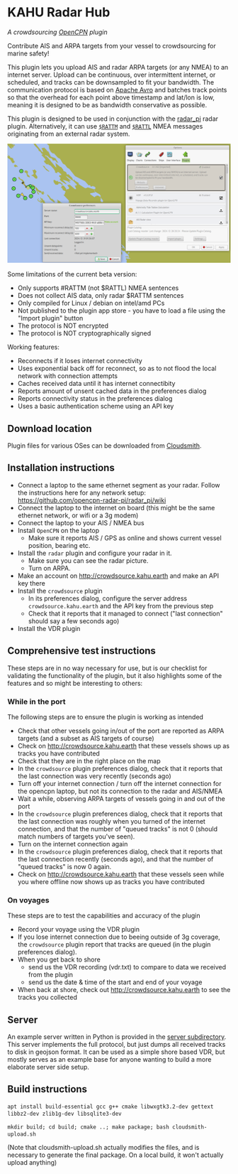 # KAHU Radar Hub
*A crowdsourcing [OpenCPN](https://opencpn.org/) plugin*

Contribute AIS and ARPA targets from your vessel to crowdsourcing for marine safety!

This plugin lets you upload AIS and radar ARPA targets (or any NMEA) to an internet server. Upload can be continuous, over intermittent internet, or scheduled, and tracks can be downsampled to fit your bandwidth.
The communication protocol is based on [Apache Avro](https://avro.apache.org/) and batches track points so that the overhead for each point above timestamp and lat/lon is low, meaning it is designed to be as bandwidth conservative as possible.

This plugin is designed to be used in conjunction with the [radar_pi](https://github.com/opencpn-radar-pi/radar_pi) radar plugin. Alternatively, it can use [`$RATTM`](https://gpsd.gitlab.io/gpsd/NMEA.html#_ttm_tracked_target_message) and [`$RATTL`](https://gpsd.gitlab.io/gpsd/NMEA.html#_tll_target_latitude_and_longitude) NMEA messages originating from an external radar system.

![Screenshot](screenshot.png)

Some limitations of the current beta version:
* Only supports #RATTM (not $RATTL) NMEA sentences
* Does not collect AIS data, only radar $RATTM sentences
* Only compiled for Linux / debian on intel/amd PCs
* Not published to the plugin app store - you have to load a file using the "Import plugin" button
* The protocol is NOT encrypted
* The protocol is NOT cryptographically signed

Working features:
* Reconnects if it loses internet connectivity
* Uses exponential back off for reconnect, so as to not flood the local network with connection attempts
* Caches received data until it has internet connectibity
* Reports amount of unsent cached data in the preferences dialog
* Reports connectivity status in the preferences dialog
* Uses a basic authentication scheme using an API key

## Download location

Plugin files for various OSes can be downloaded from [Cloudsmith](https://cloudsmith.io/~kahu/repos/crowdsource_pi-beta/packages/).

## Installation instructions
 
* Connect a laptop to the same ethernet segment as your radar. Follow the instructions here for any network setup: https://github.com/opencpn-radar-pi/radar_pi/wiki
* Connect the laptop to the internet on board (this might be the same ethernet network, or wifi or a 3g modem)
* Connect the laptop to your AIS / NMEA bus
* Install `OpenCPN` on the laptop
  - Make sure it reports AIS / GPS as online and shows current vessel position, bearing etc. 
* Install the `radar` plugin and configure your radar in it.
  - Make sure you can see the radar picture.
  - Turn on ARPA.
* Make an account on http://crowdsource.kahu.earth and make an API key there
* Install the `crowdsource` plugin
  - In its preferences dialog, configure the server address `crowdsource.kahu.earth` and the API key from the previous step
  - Check that it reports that it managed to connect ("last connection" should say a few seconds ago)
* Install the VDR plugin

## Comprehensive test instructions

These steps are in no way necessary for use, but is our checklist for validating the functionality of the plugin,
but it also highlights some of the features and so might be interesting to others:

### While in the port

The following steps are to ensure the plugin is working as intended

* Check that other vessels going in/out of the port are reported as ARPA targets (and a subset as AIS targets of course)
* Check on  http://crowdsource.kahu.earth that these vessels shows up as tracks you have contributed
* Check that they are in the right place on the map
* In the `crowdsource` plugin preferences dialog, check that it reports that the last connection was very recently (seconds ago)
* Turn off your internet connection / turn off the internet connection for the opencpn laptop, but not its connection to the radar and AIS/NMEA
* Wait a while, observing ARPA targets of vessels going in and out of the port
* In the `crowdsource` plugin preferences dialog, check that it reports that the last connection was roughly when you turned of the internet connection, and that the number of "queued tracks" is not 0 (should match numbers of targets you've seen).
* Turn on the internet connection again
*  In the `crowdsource` plugin preferences dialog, check that it reports that the last connection recently (seconds ago), and that the number of "queued tracks" is now 0 again.
* Check on http://crowdsource.kahu.earth that these vessels seen while you where offline now shows up as tracks you have contributed

### On voyages

These steps are to test the capabilities and accuracy of the plugin

* Record your voyage using the VDR plugin
* If you lose internet connection due to beeing outside of 3g coverage, the `crowdsource` plugin report that tracks are queued (in the plugin preferences dialog).
* When you get back to shore
  - send us the VDR recording (vdr.txt) to compare to data we received from the plugin
  - send us the date & time of the start and end of your voyage
* When back at shore, check out http://crowdsource.kahu.earth to see the tracks you collected

## Server

An example server written in Python is provided in the [server subdirectory](server). This server implements the full protocol, but just dumps all received tracks to disk in geojson format.
It can be used as a simple shore based VDR, but mostly serves as an example base for anyone wanting to build a more elaborate server side setup.


## Build instructions

```
apt install build-essential gcc g++ cmake libwxgtk3.2-dev gettext libbz2-dev zlib1g-dev libsqlite3-dev
```

```
mkdir build; cd build; cmake ..; make package; bash cloudsmith-upload.sh
```

(Note that cloudsmith-upload.sh actually modifies the files, and is
necessary to generate the final package. On a local build, it won't
actually upload anything)
